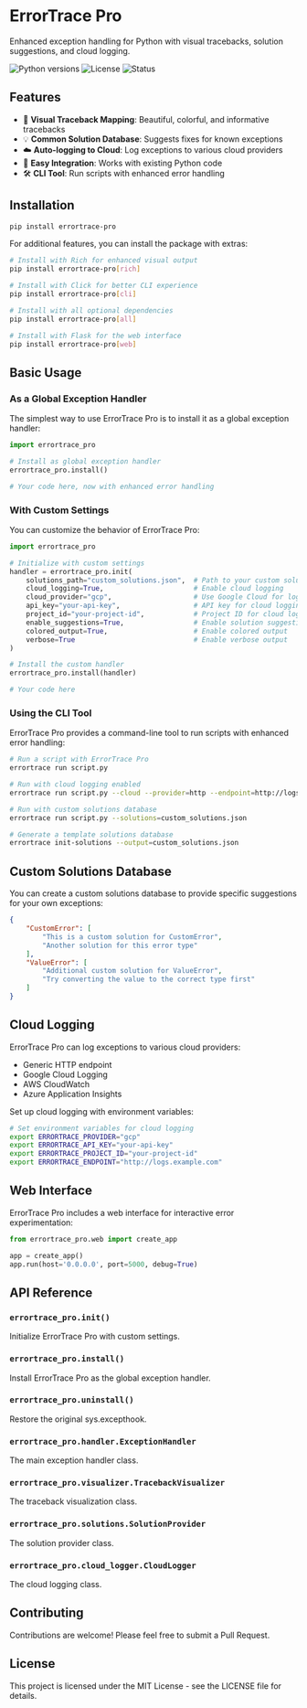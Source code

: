 # ErrorTrace Pro

Enhanced exception handling for Python with visual tracebacks, solution suggestions, and cloud logging.

![Python versions](https://img.shields.io/badge/python-3.7%2B-blue)
![License](https://img.shields.io/badge/license-MIT-green)
![Status](https://img.shields.io/badge/status-beta-orange)

## Features

- 🎨 **Visual Traceback Mapping**: Beautiful, colorful, and informative tracebacks
- 💡 **Common Solution Database**: Suggests fixes for known exceptions
- ☁️ **Auto-logging to Cloud**: Log exceptions to various cloud providers
- 🚀 **Easy Integration**: Works with existing Python code
- 🛠️ **CLI Tool**: Run scripts with enhanced error handling

## Installation

```bash
pip install errortrace-pro
```

For additional features, you can install the package with extras:

```bash
# Install with Rich for enhanced visual output
pip install errortrace-pro[rich]

# Install with Click for better CLI experience
pip install errortrace-pro[cli]

# Install with all optional dependencies
pip install errortrace-pro[all]

# Install with Flask for the web interface
pip install errortrace-pro[web]
```

## Basic Usage

### As a Global Exception Handler

The simplest way to use ErrorTrace Pro is to install it as a global exception handler:

```python
import errortrace_pro

# Install as global exception handler
errortrace_pro.install()

# Your code here, now with enhanced error handling
```

### With Custom Settings

You can customize the behavior of ErrorTrace Pro:

```python
import errortrace_pro

# Initialize with custom settings
handler = errortrace_pro.init(
    solutions_path="custom_solutions.json",  # Path to your custom solutions database
    cloud_logging=True,                      # Enable cloud logging
    cloud_provider="gcp",                    # Use Google Cloud for logging
    api_key="your-api-key",                  # API key for cloud logging
    project_id="your-project-id",            # Project ID for cloud logging
    enable_suggestions=True,                 # Enable solution suggestions
    colored_output=True,                     # Enable colored output
    verbose=True                             # Enable verbose output
)

# Install the custom handler
errortrace_pro.install(handler)

# Your code here
```

### Using the CLI Tool

ErrorTrace Pro provides a command-line tool to run scripts with enhanced error handling:

```bash
# Run a script with ErrorTrace Pro
errortrace run script.py

# Run with cloud logging enabled
errortrace run script.py --cloud --provider=http --endpoint=http://logs.example.com

# Run with custom solutions database
errortrace run script.py --solutions=custom_solutions.json

# Generate a template solutions database
errortrace init-solutions --output=custom_solutions.json
```

## Custom Solutions Database

You can create a custom solutions database to provide specific suggestions for your own exceptions:

```json
{
    "CustomError": [
        "This is a custom solution for CustomError",
        "Another solution for this error type"
    ],
    "ValueError": [
        "Additional custom solution for ValueError",
        "Try converting the value to the correct type first"
    ]
}
```

## Cloud Logging

ErrorTrace Pro can log exceptions to various cloud providers:

- Generic HTTP endpoint
- Google Cloud Logging
- AWS CloudWatch
- Azure Application Insights

Set up cloud logging with environment variables:

```bash
# Set environment variables for cloud logging
export ERRORTRACE_PROVIDER="gcp"
export ERRORTRACE_API_KEY="your-api-key"
export ERRORTRACE_PROJECT_ID="your-project-id"
export ERRORTRACE_ENDPOINT="http://logs.example.com"
```

## Web Interface

ErrorTrace Pro includes a web interface for interactive error experimentation:

```python
from errortrace_pro.web import create_app

app = create_app()
app.run(host='0.0.0.0', port=5000, debug=True)
```

## API Reference

### `errortrace_pro.init()`

Initialize ErrorTrace Pro with custom settings.

### `errortrace_pro.install()`

Install ErrorTrace Pro as the global exception handler.

### `errortrace_pro.uninstall()`

Restore the original sys.excepthook.

### `errortrace_pro.handler.ExceptionHandler`

The main exception handler class.

### `errortrace_pro.visualizer.TracebackVisualizer`

The traceback visualization class.

### `errortrace_pro.solutions.SolutionProvider`

The solution provider class.

### `errortrace_pro.cloud_logger.CloudLogger`

The cloud logging class.

## Contributing

Contributions are welcome! Please feel free to submit a Pull Request.

## License

This project is licensed under the MIT License - see the LICENSE file for details.
